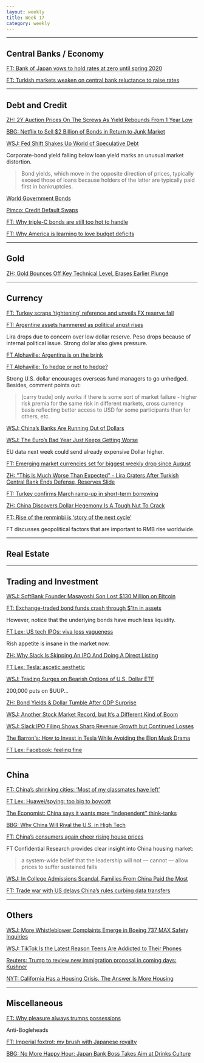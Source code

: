 ```yaml
---
layout: weekly
title: Week 17 
category: weekly
---
```


---
## Central Banks / Economy

[FT: Bank of Japan vows to hold rates at zero until spring 2020](
https://www.ft.com/content/d3d30f9a-66f3-11e9-9adc-98bf1d35a056)

[FT: Turkish markets weaken on central bank reluctance to raise rates](
https://www.ft.com/content/802374ae-6737-11e9-9adc-98bf1d35a056)

---
## Debt and Credit

[ZH: 2Y Auction Prices On The Screws As Yield Rebounds From 1 Year Low](
https://www.zerohedge.com/news/2019-04-23/2y-auction-prices-screws-yield-rebounds-1-year-low)

[BBG: Netflix to Sell $2 Billion of Bonds in Return to Junk Market](
https://www.bloomberg.com/news/articles/2019-04-23/netflix-to-sell-2-billion-of-bonds-to-help-fund-more-content)

[WSJ: Fed Shift Shakes Up World of Speculative Debt](
https://www.wsj.com/articles/fed-shift-shakes-up-world-of-speculative-debt-11556193602)

Corporate-bond yield falling below loan yield marks an unusual market distortion.

> Bond yields, which move in the opposite direction of prices, typically
exceed those of loans because holders of the latter are typically paid first in bankruptcies.

[World Government Bonds](http://www.worldgovernmentbonds.com/)

[Pimco: Credit Default Swaps](
https://www.pimco.com/en-us/resources/education/understanding-credit-default-swaps)

[FT: Why triple-C bonds are still too hot to handle](
https://www.ft.com/content/095209be-67c1-11e9-9adc-98bf1d35a056)

[FT: Why America is learning to love budget deficits](
https://www.ft.com/content/513e170a-65a9-11e9-a79d-04f350474d62)

---
## Gold

[ZH: Gold Bounces Off Key Technical Level, Erases Earlier Plunge](
https://www.zerohedge.com/news/2019-04-23/gold-plunges-towards-key-technical-level-after-15-billion-notional-dump)

---
## Currency

[FT: Turkey scraps ‘tightening’ reference and unveils FX reserve fall](
https://www.ft.com/content/802374ae-6737-11e9-9adc-98bf1d35a056)

[FT: Argentine assets hammered as political angst rises](
https://www.ft.com/content/d0b938cc-675f-11e9-a79d-04f350474d62)

Lira drops due to concern over low dollar reserve. Peso drops because
of internal political issue. Strong dollar also gives pressure.

[FT Alphaville: Argentina is on the brink](
https://ftalphaville.ft.com/2019/04/25/1556180002000/Argentina-is-on-the-brink)

[FT Alphaville: To hedge or not to hedge?](
https://ftalphaville.ft.com/2019/04/24/1556094387000/To-hedge-or-not-to-hedge-/)

Strong U.S. dollar encourages overseas fund managers to go unhedged. Besides,
comment points out:

> [carry trade] only works if there is some sort of market failure - higher
risk premia for the same risk in different markets, cross currency basis
reflecting better access to USD for some participants than for others, etc.

[WSJ: China’s Banks Are Running Out of Dollars](
https://www.wsj.com/articles/chinas-banks-are-running-out-of-dollars-11556012442)

[WSJ: The Euro’s Bad Year Just Keeps Getting Worse](
https://www.wsj.com/articles/the-euros-bad-year-just-keeps-getting-worse-11556271000)

EU data next week could send already expensive Dollar higher.

[FT: Emerging market currencies set for biggest weekly drop since August](
https://www.ft.com/content/bc94f034-681d-11e9-9adc-98bf1d35a056)

[ZH: "This Is Much Worse Than Expected" - Lira Craters After Turkish Central Bank Ends Defense, Reserves Slide](
https://www.zerohedge.com/news/2019-04-25/much-worse-expected-lira-craters-after-turkish-central-bank-ends-defense)

[FT: Turkey confirms March ramp-up in short-term borrowing](
https://www.ft.com/content/e47fce18-67f3-11e9-a79d-04f350474d62)

[ZH: China Discovers Dollar Hegemony Is A Tough Nut To Crack](
https://www.zerohedge.com/news/2019-04-27/china-discovers-dollar-hegemony-tough-nut-crack)

[FT: Rise of the renminbi is ‘story of the next cycle’](
https://www.ft.com/content/bfe22922-5ab8-11e9-939a-341f5ada9d40)

FT discusses geopolitical factors that are important to RMB rise worldwide.

---
## Real Estate

---
## Trading and Investment

[WSJ: SoftBank Founder Masayoshi Son Lost $130 Million on Bitcoin](
https://www.wsj.com/articles/softbank-founder-masayoshi-son-lost-130-million-on-bitcoin-11556017200)

[FT: Exchange-traded bond funds crash through $1tn in assets](
https://www.ft.com/content/87e8bd60-6481-11e9-9adc-98bf1d35a056)

However, notice that the underlying bonds have much less liquidity.

[FT Lex: US tech IPOs: viva loss vagueness](
https://www.ft.com/content/3423519e-4c40-11e9-8b7f-d49067e0f50d)

Rish appetite is insane in the market now.

[ZH: Why Slack Is Skipping An IPO And Doing A Direct Listing](
https://www.zerohedge.com/news/2019-04-26/why-slack-skipping-ipo-and-doing-direct-listing)

[FT Lex: Tesla: ascetic aesthetic](
https://www.ft.com/content/d7f85b9a-6773-11e9-9adc-98bf1d35a056)

[WSJ: Trading Surges on Bearish Options of U.S. Dollar ETF](
https://www.wsj.com/articles/trading-surges-on-bearish-options-of-u-s-dollar-etf-11556138486)

200,000 puts on $UUP...

[ZH: Bond Yields & Dollar Tumble After GDP Surprise](
https://www.zerohedge.com/news/2019-04-26/bond-yields-dollar-tumble-after-gdp-surprise)

[WSJ: Another Stock Market Record, but It’s a Different Kind of Boom](
https://www.wsj.com/articles/another-stock-market-record-but-its-a-different-kind-of-boom-11556357400)

[WSJ: Slack IPO Filing Shows Sharp Revenue Growth but Continued Losses](
https://www.wsj.com/articles/slack-files-to-go-public-via-direct-listing-11556285357)

[The Barron's: How to Invest in Tesla While Avoiding the Elon Musk Drama](
https://www.barrons.com/articles/tesla-bonds-51556231073)

[FT Lex: Facebook: feeling fine](
https://www.ft.com/content/3eac1c70-66e6-11e9-9adc-98bf1d35a056)

---
## China

[FT: China’s shrinking cities: ‘Most of my classmates have left’](
https://www.ft.com/content/bd1e1bf2-661f-11e9-a79d-04f350474d62)

[FT Lex: Huawei/spying: too big to boycott](
https://www.ft.com/content/21730564-67cd-11e9-9adc-98bf1d35a056)

[The Economist: China says it wants more “independent” think-tanks](
https://www.economist.com/china/2019/03/14/china-says-it-wants-more-independent-think-tanks)

[BBG: Why China Will Rival the U.S. in High Tech](
https://www.bloomberg.com/opinion/articles/2019-04-25/china-will-ultimately-rival-u-s-in-innovation)

[FT: China’s consumers again cheer rising house prices](
https://www.ft.com/content/317eff4e-6746-11e9-9adc-98bf1d35a056)

FT Confidential Research provides clear insight into China housing market:

> a system-wide belief that the leadership will
not — cannot — allow prices to suffer sustained falls

[WSJ: In College Admissions Scandal, Families From China Paid the Most](
https://www.wsj.com/articles/the-biggest-clients-in-the-college-admissions-scandal-were-from-china-11556301872)

[FT: Trade war with US delays China’s rules curbing data transfers](
https://www.ft.com/content/c8f4b066-60df-11e9-b285-3acd5d43599e)

---
## Others

[WSJ: More Whistleblower Complaints Emerge in Boeing 737 MAX Safety Inquiries](
https://www.wsj.com/articles/more-whistleblower-complaints-emerge-in-boeing-737-max-safety-inquiries-11556418721)

[WSJ: TikTok Is the Latest Reason Teens Are Addicted to Their Phones](
https://www.wsj.com/articles/tiktok-is-the-latest-reason-teens-are-addicted-to-their-phones-11556337610)

[Reuters: Trump to review new immigration proposal in coming days: Kushner](
https://www.reuters.com/article/us-usa-immigration-trump-idUSKCN1RZ1R6)

[NYT: California Has a Housing Crisis. The Answer Is More Housing](
https://www.nytimes.com/2019/04/27/opinion/california-housing.html)

---
## Miscellaneous

[FT: Why pleasure always trumps possessions](
https://www.ft.com/content/8172df7e-6689-11e9-a79d-04f350474d62)

Anti-Bogleheads

[FT: Imperial foxtrot: my brush with Japanese royalty](
https://www.ft.com/content/1cf27388-5f78-11e9-a27a-fdd51850994c)

[BBG: No More Happy Hour: Japan Bank Boss Takes Aim at Drinks Culture](
https://www.bloomberg.com/news/articles/2019-04-25/no-more-happy-hour-japan-bank-boss-takes-aim-at-drinks-culture)
